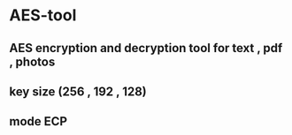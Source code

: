 # AES-tool  
## AES encryption and decryption tool for text , pdf , photos 
## key size (256 , 192 , 128)
## mode ECP
